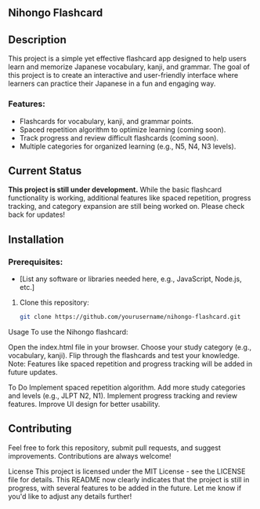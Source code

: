 ## Nihongo Flashcard ##

## Description

This project is a simple yet effective flashcard app designed to help users learn and memorize Japanese vocabulary, kanji, and grammar. The goal of this project is to create an interactive and user-friendly interface where learners can practice their Japanese in a fun and engaging way.

### Features:
- Flashcards for vocabulary, kanji, and grammar points.
- Spaced repetition algorithm to optimize learning (coming soon).
- Track progress and review difficult flashcards (coming soon).
- Multiple categories for organized learning (e.g., N5, N4, N3 levels).

## Current Status
**This project is still under development.** While the basic flashcard functionality is working, additional features like spaced repetition, progress tracking, and category expansion are still being worked on. Please check back for updates!


## Installation

### Prerequisites:
- [List any software or libraries needed here, e.g., JavaScript, Node.js, etc.]

1. Clone this repository:
   ```bash
   git clone https://github.com/yourusername/nihongo-flashcard.git

Usage
To use the Nihongo flashcard:

Open the index.html file in your browser.
Choose your study category (e.g., vocabulary, kanji).
Flip through the flashcards and test your knowledge.
Note: Features like spaced repetition and progress tracking will be added in future updates.

To Do
Implement spaced repetition algorithm.
Add more study categories and levels (e.g., JLPT N2, N1).
Implement progress tracking and review features.
Improve UI design for better usability.

## Contributing
Feel free to fork this repository, submit pull requests, and suggest improvements. Contributions are always welcome!

License
This project is licensed under the MIT License - see the LICENSE file for details. 
This README now clearly indicates that the project is still in progress, with several features to be added in the future. Let me know if you'd like to adjust any details further!
